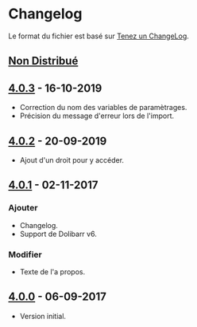 # Changelog
Le format du fichier est basé sur [Tenez un ChangeLog](http://keepachangelog.com/fr/1.0.0/).

## [Non Distribué]

## [4.0.3] - 16-10-2019
- Correction du nom des variables de paramètrages.
- Précision du message d'erreur lors de l'import.

## [4.0.2] - 20-09-2019
- Ajout d'un droit pour y accéder.

## [4.0.1] - 02-11-2017
### Ajouter
- Changelog.
- Support de Dolibarr v6.

### Modifier
- Texte de l'a propos.

## [4.0.0] - 06-09-2017
- Version initial.

[Non Distribué]: http://git.open-dsi.fr/dolibarr-extension/massupdaterights/compare/v4.0.3...HEAD
[4.0.3]: http://git.open-dsi.fr/dolibarr-extension/massupdaterights/commits/v4.0.3
[4.0.2]: http://git.open-dsi.fr/dolibarr-extension/massupdaterights/commits/v4.0.2
[4.0.1]: http://git.open-dsi.fr/dolibarr-extension/massupdaterights/commits/v4.0.1
[4.0.0]: http://git.open-dsi.fr/dolibarr-extension/massupdaterights/commits/v4.0.0
